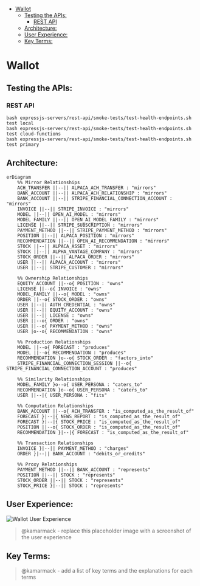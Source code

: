 <!-- START doctoc generated TOC please keep comment here to allow auto update -->
<!-- DON'T EDIT THIS SECTION, INSTEAD RE-RUN doctoc TO UPDATE -->

- [Wallot](#wallot)
  - [Testing the APIs:](#testing-the-apis)
    - [REST API](#rest-api)
  - [Architecture:](#architecture)
  - [User Experience:](#user-experience)
  - [Key Terms:](#key-terms)

<!-- END doctoc generated TOC please keep comment here to allow auto update -->

# Wallot

## Testing the APIs:

### REST API

```
bash expressjs-servers/rest-api/smoke-tests/test-health-endpoints.sh test local
bash expressjs-servers/rest-api/smoke-tests/test-health-endpoints.sh test cloud-functions
bash expressjs-servers/rest-api/smoke-tests/test-health-endpoints.sh test primary
```

## Architecture:

```mermaid
erDiagram
	%% Mirror Relationships
	ACH_TRANSFER ||--|| ALPACA_ACH_TRANSFER : "mirrors"
	BANK_ACCOUNT ||--|| ALPACA_ACH_RELATIONSHIP : "mirrors"
	BANK_ACCOUNT ||--|| STRIPE_FINANCIAL_CONNECTION_ACCOUNT : "mirrors"
	INVOICE ||--|| STRIPE_INVOICE : "mirrors"
	MODEL ||--|| OPEN_AI_MODEL : "mirrors"
	MODEL_FAMILY ||--|| OPEN_AI_MODEL_FAMILY : "mirrors"
	LICENSE ||--|| STRIPE_SUBSCRIPTION : "mirrors"
	PAYMENT_METHOD ||--|| STRIPE_PAYMENT_METHOD : "mirrors"
	POSITION ||--|| ALPACA_POSITION : "mirrors"
	RECOMMENDATION ||--|| OPEN_AI_RECOMMENDATION : "mirrors"
	STOCK ||--|| ALPACA_ASSET : "mirrors"
	STOCK ||--|| ALPHA_VANTAGE_COMPANY : "mirrors"
	STOCK_ORDER ||--|| ALPACA_ORDER : "mirrors"
	USER ||--|| ALPACA_ACCOUNT : "mirrors"
	USER ||--|| STRIPE_CUSTOMER : "mirrors"

	%% Ownership Relationships
	EQUITY_ACCOUNT ||--o{ POSITION : "owns"
	LICENSE ||--o{ INVOICE : "owns"
	MODEL_FAMILY ||--o{ MODEL : "owns"
	ORDER ||--o{ STOCK_ORDER : "owns"
	USER ||--|| AUTH_CREDENTIAL : "owns"
	USER ||--|| EQUITY_ACCOUNT : "owns"
	USER ||--|| LICENSE : "owns"
	USER ||--o{ ORDER : "owns"
	USER ||--o{ PAYMENT_METHOD : "owns"
	USER |o--o{ RECOMMENDATION : "owns"

	%% Production Relationships
	MODEL ||--o{ FORECAST : "produces"
	MODEL ||--o{ RECOMMENDATION : "produces"
	RECOMMENDATION }o--o{ STOCK_ORDER : "factors_into"
	STRIPE_FINANCIAL_CONNECTION_SESSION ||--o{ STRIPE_FINANCIAL_CONNECTION_ACCOUNT : "produces"

	%% Similarity Relationships
	MODEL_FAMILY }o--o{ USER_PERSONA : "caters_to"
	RECOMMENDATION }o--o{ USER_PERSONA : "caters_to"
	USER ||--|{ USER_PERSONA : "fits"

	%% Computation Relationships
	BANK_ACCOUNT ||--o{ ACH_TRANSFER : "is_computed_as_the_result_of"
	FORECAST }|--|{ NEWS_REPORT : "is_computed_as_the_result_of"
	FORECAST }|--|{ STOCK_PRICE : "is_computed_as_the_result_of"
	POSITION ||--o{ STOCK_ORDER : "is_computed_as_the_result_of"
	RECOMMENDATION }|--|{ FORECAST : "is_computed_as_the_result_of"

	%% Transaction Relationships
	INVOICE }|--|| PAYMENT_METHOD : "charges"
	ORDER }|--|| BANK_ACCOUNT : "debits_or_credits"

	%% Proxy Relationships
	PAYMENT_METHOD ||--|| BANK_ACCOUNT : "represents"
	POSITION ||--|| STOCK : "represents"
	STOCK_ORDER ||--|| STOCK : "represents"
	STOCK_PRICE }|--|| STOCK : "represents"
```

## User Experience:

![Wallot User Experience](readme-media/wallot-user-experience.png)

> @kamarmack - replace this placeholder image with a screenshot of the user experience

## Key Terms:

> @kamarmack - add a list of key terms and the explanations for each terms
